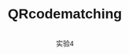 # QRcodematching
实验4
<!DOCTYPE html>
<html lang="zh-CN">
<head>
    <meta charset="UTF-8">
    <meta name="viewport" content="width=device-width, initial-scale=1.0, maximum-scale=1.0, user-scalable=no">
    <title>双二维码验证系统</title>
    <script src="https://cdn.jsdelivr.net/npm/jsqr@1.4.0/dist/jsQR.min.js"></script>
    <style>
        body {
            margin: 0;
            padding: 20px;
            font-family: Arial, sans-serif;
            display: flex;
            flex-direction: column;
            align-items: center;
            min-height: 100vh;
            box-sizing: border-box;
        }

        #camera-container {
            width: 100%;
            max-width: 600px;
            height: 60vh;
            position: relative;
            border: 2px solid #333;
            border-radius: 10px;
            overflow: hidden;
        }

        #video {
            width: 100%;
            height: 100%;
            object-fit: cover;
        }

        #status {
            margin: 20px 0;
            font-size: 1.2em;
            text-align: center;
        }

        #result {
            padding: 15px;
            background: #f0f0f0;
            border-radius: 8px;
            margin: 10px 0;
            width: 100%;
            max-width: 600px;
            word-break: break-all;
        }

        #confirm-btn {
            position: fixed;
            bottom: 20px;
            left: 50%;
            transform: translateX(-50%);
            padding: 15px 30px;
            background: #007bff;
            color: white;
            border: none;
            border-radius: 25px;
            font-size: 1.1em;
            cursor: pointer;
            box-shadow: 0 4px 6px rgba(0, 0, 0, 0.1);
            z-index: 100;
        }

        #confirm-btn:disabled {
            background: #cccccc;
            cursor: not-allowed;
        }

        .hidden {
            display: none !important;
        }
    </style>
</head>
<body>
    <div id="camera-container">
        <video id="video" playsinline></video>
    </div>
    <div id="status">请扫描第一个二维码</div>
    <div id="result" class="hidden"></div>
    <button id="confirm-btn" class="hidden" onclick="startSecondScan()">确认并扫描第二个二维码</button>

    <script>
        let video = document.getElementById('video');
        let resultDiv = document.getElementById('result');
        let statusDiv = document.getElementById('status');
        let confirmBtn = document.getElementById('confirm-btn');
        let firstCode = null;
        let secondCode = null;
        let scanning = false;

        // 初始化摄像头
        async function initCamera() {
            try {
                let stream = await navigator.mediaDevices.getUserMedia({ 
                    video: { facingMode: "environment" } 
                });
                video.srcObject = stream;
                await video.play();
                requestAnimationFrame(tick);
            } catch (e) {
                alert('无法访问摄像头，请确保已授予摄像头权限');
            }
        }

        // 二维码扫描处理
        function tick() {
            if (video.readyState === video.HAVE_ENOUGH_DATA) {
                let canvas = document.createElement('canvas');
                canvas.width = video.videoWidth;
                canvas.height = video.videoHeight;
                let ctx = canvas.getContext('2d');
                ctx.drawImage(video, 0, 0);
                
                let imageData = ctx.getImageData(0, 0, canvas.width, canvas.height);
                let code = jsQR(imageData.data, imageData.width, imageData.height);

                if (code) {
                    if (!firstCode) {
                        handleFirstCode(code.data);
                    } else if (!secondCode) {
                        handleSecondCode(code.data);
                    }
                }
            }
            
            if (scanning) {
                requestAnimationFrame(tick);
            }
        }

        function handleFirstCode(data) {
            firstCode = data;
            scanning = false;
            video.classList.add('hidden');
            resultDiv.textContent = `第一个二维码内容：${data}`;
            resultDiv.classList.remove('hidden');
            statusDiv.textContent = "请确认第一个二维码内容";
            confirmBtn.classList.remove('hidden');
        }

        function startSecondScan() {
            confirmBtn.classList.add('hidden');
            resultDiv.classList.add('hidden');
            video.classList.remove('hidden');
            statusDiv.textContent = "请扫描第二个二维码";
            scanning = true;
            requestAnimationFrame(tick);
        }

        function handleSecondCode(data) {
            secondCode = data;
            scanning = false;
            video.classList.add('hidden');
            
            let result = firstCode === secondCode ? "匹配成功" : "匹配失败";
            resultDiv.innerHTML = `
                <p>第一个二维码：${firstCode}</p>
                <p>第二个二维码：${secondCode}</p>
                <h2>${result}</h2>
            `;
            resultDiv.classList.remove('hidden');
            statusDiv.textContent = "扫描结果";
            
            // 3秒后重置
            setTimeout(() => {
                firstCode = null;
                secondCode = null;
                resultDiv.classList.add('hidden');
                statusDiv.textContent = "请扫描第一个二维码";
                scanning = true;
                video.classList.remove('hidden');
                requestAnimationFrame(tick);
            }, 3000);
        }

        // 启动扫描
        initCamera().then(() => {
            scanning = true;
        });
    </script>
</body>
</html>
